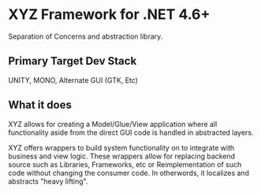 # XYZ Framework for .NET 4.6+
Separation of Concerns and abstraction library.

## Primary Target Dev Stack
UNITY, MONO, Alternate GUI (GTK, Etc)

## What it does
XYZ allows for creating a Model/Glue/View application where all functionality aside from the direct GUI code is handled in 
abstracted layers. 

XYZ offers wrappers to build system functionality on to integrate with business and view logic. These wrappers allow for
replacing backend source such as Libraries, Frameworks, etc or Reimplementation of such code without changing the consumer
code. In otherwords, it localizes and abstracts "heavy lifting".
